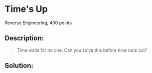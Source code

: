 # Time's Up
Reverse Engineering, 400 points

## Description:
> Time waits for no one. Can you solve this before time runs out?


## Solution: 


